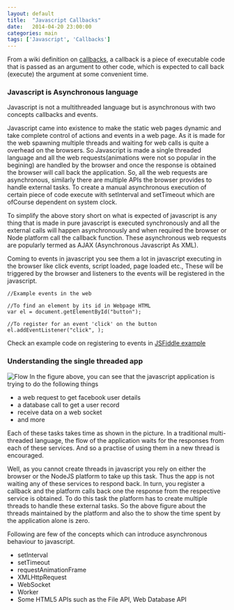 ```yaml
---
layout: default
title:  "Javascript Callbacks"
date:   2014-04-20 23:00:00
categories: main
tags: ['Javascript', 'Callbacks']
---
```


From a wiki definition on [callbacks][1], a callback is a piece of executable code that is passed as an argument to other code, which is expected to call back (execute) the argument at some convenient time. 

<!--more-->

### Javascript is Asynchronous language

Javascript is not a multithreaded language but is asynchronous with two concepts callbacks and events. 

Javascript came into existence to make the static web pages dynamic and take complete control of actions and events in a web page. As it is made for the web spawning multiple threads and waiting for web calls is quite a overhead on the browsers. So Javascript is made a single threaded language and all the web requests(animations were not so popular in the begining) are handled by the browser and once the response is obtained the browser will call back the application. So, all the web requests are asynchronous, similarly there are multiple APIs the browser provides to handle external tasks. To create a manual asynchronous execution of certain piece of code execute with setInterval and setTimeout which are ofCourse dependent on system clock. 

To simplify the above story short on what is expected of javascript is any thing that is made in pure javascript is executed synchronously and all the external calls will happen asynchronously and when required the browser or Node platform call the callback function. These asynchronous web requests are popularly termed as AJAX (Asynchronous Javascript As XML). 

Coming to events in javascript you see them a lot in javascript executing in the browser like click events, script loaded, page loaded etc., These will be triggered by the browser and listeners to the events will be registered in the javascript.

	//Example events in the web

	//To find an element by its id in Webpage HTML
	var el = document.getElementById("button");
	
	//To register for an event 'click' on the button 
	el.addEventListener("click", );	
	
Check an example code on registering to events in [JSFiddle example][2]

### Understanding the single threaded app


![Flow][3]
In the figure above, you can see that the javascript application is trying to do the following things

* a web request to get facebook user details
* a database call to get a user record 
* receive data on a web socket
* and more

Each of these tasks takes time as shown in the picture. In a traditional multi-threaded language, the flow of the application waits for the responses from each of these services. And so a practise of using them in a new thread is encouraged. 

Well, as you cannot create threads in javascript you rely on either the browser or the NodeJS platform to take up this task. Thus the app is not waiting any of these services to respond back. In turn, you register a callback and the platform calls back one the response from the respective service is obtained. To do this task the platform has to create multiple threads to handle these external tasks. So the above figure about the threads maintained by the platform and also the to show the time spent by the application alone is zero.


Following are few of the concepts which can introduce asynchronous behaviour to javascript.

 * setInterval
 * setTimeout
 * requestAnimationFrame
 * XMLHttpRequest
 * WebSocket
 * Worker
 * Some HTML5 APIs such as the File API, Web Database API


[1]:http://en.wikipedia.org/wiki/Callback_(computer_programming)
[2]:http://jsfiddle.net/prakash122/qveCC/
[3]:http://www.noplug.in/images/browser_thread_border.png
